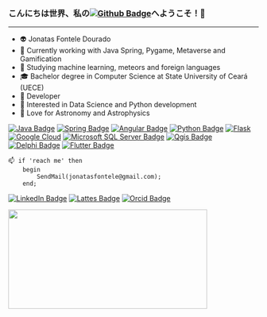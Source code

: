 ### こんにちは世界、私の[![Github Badge](https://img.shields.io/badge/-ギットハブ-000?style=flat&logo=Github&logoColor=white&link=https://github.com/JonatasFontele)](https://translate.google.com.br/?sl=ja&tl=en&text=%E3%81%93%E3%82%93%E3%81%AB%E3%81%A1%E3%81%AF%E4%B8%96%E7%95%8C%E3%80%81%E7%A7%81%E3%81%AE%E3%82%AE%E3%83%83%E3%83%88%E3%83%8F%E3%83%96%E3%81%B8%E3%82%88%E3%81%86%E3%81%93%E3%81%9D%EF%BC%81&op=translate)へようこそ！👋
***
- 👽 Jonatas Fontele Dourado
- 🎯 Currently working with Java Spring, Pygame, Metaverse and Gamification
- 🚀 Studying machine learning, meteors and foreign languages
- 🎓 Bachelor degree in Computer Science at State University of Ceará (UECE)
- 💼 Developer
- 🧐 Interested in Data Science and Python development
- 🔭 Love for Astronomy and Astrophysics

[![Java Badge](https://img.shields.io/badge/Java-ED8B00?style=for-the-badge&logo=java&logoColor=white&link=https://www.java.com/)](https://www.java.com/) 
[![Spring Badge](https://img.shields.io/badge/Spring-6DB33F?style=for-the-badge&logo=spring&logoColor=white&link=https://spring.io/)](https://spring.io/) 
[![Angular Badge](https://img.shields.io/badge/Angular-DD0031?style=for-the-badge&logo=angular&logoColor=white&link=https://angular.io/)](https://angular.io/) 
[![Python Badge](https://img.shields.io/badge/Python-3776AB?style=for-the-badge&logo=python&logoColor=ffdd54&link=https://www.python.org/)](https://www.python.org/) 
[![Flask](https://img.shields.io/badge/Flask-%23000.svg?style=for-the-badge&logo=flask&logoColor=white&link=https://flask.palletsprojects.com/)](https://flask.palletsprojects.com/)
[![Google Cloud](https://img.shields.io/badge/Google%20Cloud-%234285F4.svg?style=for-the-badge&logo=Google-Cloud&logoColor=white&link=https://cloud.google.com/)](https://cloud.google.com/)
[![Microsoft SQL Server Badge](https://img.shields.io/badge/SQL%20Server-CC2927?style=for-the-badge&logo=Microsoft-SQL-Server&logoColor=white&link=https://www.microsoft.com/en-us/sql-server/sql-server-downloads)](https://www.microsoft.com/en-us/sql-server/sql-server-downloads) 
[![Qgis Badge](https://img.shields.io/badge/Qgis-589632?style=for-the-badge&logo=Qgis&logoColor=white&link=https://qgis.org/)](https://qgis.org/) 
[![Delphi Badge](https://img.shields.io/badge/Delphi-EE1F35?style=for-the-badge&logo=Delphi&logoColor=white&link=https://www.embarcadero.com/br/products/delphi/starter)](https://www.embarcadero.com/br/products/delphi/starter) 
[![Flutter Badge](https://img.shields.io/badge/Flutter-02569B?style=for-the-badge&logo=flutter&logoColor=white&link=https://flutter.dev/)](https://flutter.dev/) 

```
📫 if 'reach me' then
    begin
        SendMail(jonatasfontele@gmail.com);
    end;
```

[![LinkedIn Badge](https://img.shields.io/badge/LinkedIn-0A66C2?style=plastic&logo=LinkedIn&logoColor=white&link=https://www.linkedin.com/in/jonatas-fontele/)](https://www.linkedin.com/in/jonatas-fontele/)
[![Lattes Badge](https://img.shields.io/badge/Lattes-353E58?style=plastic&logo=ORCID&logoColor=white&link=http://lattes.cnpq.br/7659722605685633)](http://lattes.cnpq.br/7659722605685633)
[![Orcid Badge](https://img.shields.io/badge/Orcid-A6CE39?style=plastic&logo=ORCID&logoColor=white&link=https://orcid.org/0000-0001-6220-3741)](https://orcid.org/0000-0001-6220-3741)

<p align="center">
    <a href="https://github.com/JonatasFontele?tab=repositories">
      <img align="left" src="https://github-readme-stats.vercel.app/api/top-langs/?username=JonatasFontele&layout=compact" width="400" height="200"/>
    </a>
</p>
